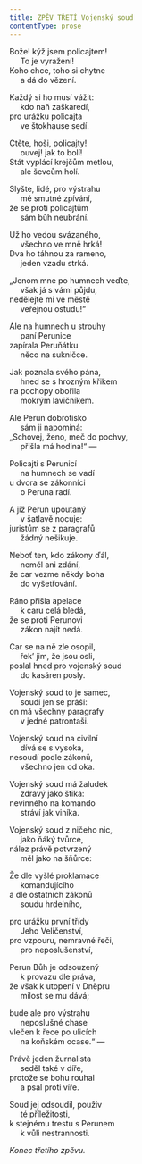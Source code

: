 ```yaml
---
title: ZPĚV TŘETÍ Vojenský soud
contentType: prose
---
```


<section>

Bože! kýž jsem policajtem!  
     To je vyražení!  
Koho chce, toho si chytne  
     a dá do vězení.

</section>

<section>

Každý si ho musí vážit:  
     kdo naň zaškaredí,  
pro urážku policajta  
     ve štokhause sedí.

</section>

<section>

Ctěte, hoši, policajty!  
     ouvej! jak to bolí!  
Stát vyplácí krejčům metlou,  
     ale ševcům holí.

</section>

<section>

Slyšte, lidé, pro výstrahu  
     mé smutné zpívání,  
že se proti policajtům  
     sám bůh neubrání.

</section>

<section>

Už ho vedou svázaného,  
     všechno ve mně hrká!  
Dva ho táhnou za rameno,  
     jeden vzadu strká.

</section>

<section>

„Jenom mne po humnech veďte,  
     však já s vámi půjdu,  
nedělejte mi ve městě  
     veřejnou ostudu!“

</section>

<section>

Ale na humnech u strouhy  
     paní Perunice  
zapírala Peruňátku  
     něco na sukničce.

</section>

<section>

Jak poznala svého pána,  
     hned se s hrozným křikem  
na pochopy obořila  
     mokrým lavičníkem.

</section>

<section>

Ale Perun dobrotisko  
     sám ji napomíná:  
„Schovej, ženo, meč do pochvy,  
     přišla má hodina!“ —

</section>

<section>

Policajti s Perunicí  
     na humnech se vadí  
u dvora se zákonníci  
     o Peruna radí.

</section>

<section>

A již Perun upoutaný  
     v šatlavě nocuje:  
juristům se z paragrafů  
     žádný nešikuje.

</section>

<section>

Neboť ten, kdo zákony ďál,  
     neměl ani zdání,  
že car vezme někdy boha  
     do vyšetřování.

</section>

<section>

Ráno přišla apelace  
     k caru celá bledá,  
že se proti Perunovi  
     zákon najít nedá.

</section>

<section>

Car se na ně zle osopil,  
     řek’ jim, že jsou osli,  
poslal hned pro vojenský soud  
     do kasáren posly.

</section>

<section>

Vojenský soud to je samec,  
     soudí jen se práší:  
on má všechny paragrafy  
     v jedné patrontaši.

</section>

<section>

Vojenský soud na civilní  
     dívá se s vysoka,  
nesoudí podle zákonů,  
     všechno jen od oka.

</section>

<section>

Vojenský soud má žaludek  
     zdravý jako štika:  
nevinného na komando  
     stráví jak viníka.

</section>

<section>

Vojenský soud z ničeho nic,  
     jako ňáký tvůrce,  
nález právě potvrzený  
     měl jako na šňůrce:

</section>

<section>

Že dle vyšlé proklamace  
     komandujícího  
a dle ostatních zákonů  
     soudu hrdelního,

</section>

<section>

pro urážku první třídy  
     Jeho Veličenství,  
pro vzpouru, nemravné řeči,  
     pro neposlušenství,

</section>

<section>

Perun Bůh je odsouzený  
     k provazu dle práva,  
že však k utopení v Dněpru  
     milost se mu dává;

</section>

<section>

bude ale pro výstrahu  
     neposlušné chase  
vlečen k řece po ulicích  
     na koňském ocase.“ —

</section>

<section>

Právě jeden žurnalista  
     seděl také v díře,  
protože se bohu rouhal  
     a psal proti víře.

</section>

<section>

Soud jej odsoudil, použiv  
     té příležitosti,  
k stejnému trestu s Perunem  
     k vůli nestrannosti.

</section>

<section>

_Konec třetího zpěvu._

</section>
